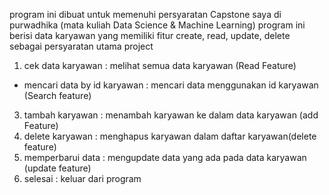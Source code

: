 program ini dibuat untuk memenuhi persyaratan Capstone saya di purwadhika (mata kuliah Data Science & Machine Learning) program ini berisi data karyawan yang memiliki fitur create, read, update, delete sebagai persyaratan utama project
1. cek data karyawan : melihat semua data karyawan (Read Feature)
-  mencari data by id karyawan : mencari data menggunakan id karyawan (Search feature)
3. tambah karyawan : menambah karyawan ke dalam data karyawan (add Feature)
4. delete karyawan : menghapus karyawan dalam daftar karyawan(delete feature)
5. memperbarui data : mengupdate data yang ada pada data karyawan (update feature)
6. selesai : keluar dari program 
